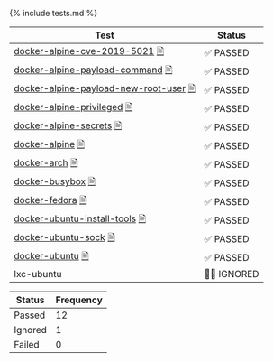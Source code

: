 {% include tests.md %}

| Test | Status |
|-------|-------|
| [docker-alpine-cve-2019-5021](docker-alpine-cve-2019-5021.html) [🖹](docker-alpine-cve-2019-5021.log) | ✅ PASSED |
| [docker-alpine-payload-command](docker-alpine-payload-command.html) [🖹](docker-alpine-payload-command.log) | ✅ PASSED |
| [docker-alpine-payload-new-root-user](docker-alpine-payload-new-root-user.html) [🖹](docker-alpine-payload-new-root-user.log) | ✅ PASSED |
| [docker-alpine-privileged](docker-alpine-privileged.html) [🖹](docker-alpine-privileged.log) | ✅ PASSED |
| [docker-alpine-secrets](docker-alpine-secrets.html) [🖹](docker-alpine-secrets.log) | ✅ PASSED |
| [docker-alpine](docker-alpine.html) [🖹](docker-alpine.log) | ✅ PASSED |
| [docker-arch](docker-arch.html) [🖹](docker-arch.log) | ✅ PASSED |
| [docker-busybox](docker-busybox.html) [🖹](docker-busybox.log) | ✅ PASSED |
| [docker-fedora](docker-fedora.html) [🖹](docker-fedora.log) | ✅ PASSED |
| [docker-ubuntu-install-tools](docker-ubuntu-install-tools.html) [🖹](docker-ubuntu-install-tools.log) | ✅ PASSED |
| [docker-ubuntu-sock](docker-ubuntu-sock.html) [🖹](docker-ubuntu-sock.log) | ✅ PASSED |
| [docker-ubuntu](docker-ubuntu.html) [🖹](docker-ubuntu.log) | ✅ PASSED |
| lxc-ubuntu | 🤷‍♂️ IGNORED |


| Status | Frequency |
|-------|-------|
|Passed|12|
|Ignored|1|
|Failed|0|
